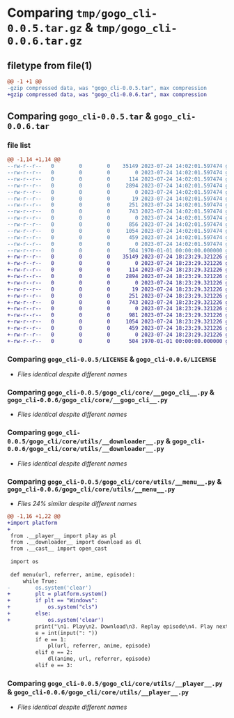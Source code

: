 # Comparing `tmp/gogo_cli-0.0.5.tar.gz` & `tmp/gogo_cli-0.0.6.tar.gz`

## filetype from file(1)

```diff
@@ -1 +1 @@
-gzip compressed data, was "gogo_cli-0.0.5.tar", max compression
+gzip compressed data, was "gogo_cli-0.0.6.tar", max compression
```

## Comparing `gogo_cli-0.0.5.tar` & `gogo_cli-0.0.6.tar`

### file list

```diff
@@ -1,14 +1,14 @@
--rw-r--r--   0        0        0    35149 2023-07-24 14:02:01.597474 gogo_cli-0.0.5/LICENSE
--rw-r--r--   0        0        0        0 2023-07-24 14:02:01.597474 gogo_cli-0.0.5/gogo_cli/__init__.py
--rw-r--r--   0        0        0      114 2023-07-24 14:02:01.597474 gogo_cli-0.0.5/gogo_cli/__main__.py
--rw-r--r--   0        0        0     2894 2023-07-24 14:02:01.597474 gogo_cli-0.0.5/gogo_cli/core/__gogo_cli__.py
--rw-r--r--   0        0        0        0 2023-07-24 14:02:01.597474 gogo_cli-0.0.5/gogo_cli/core/__init__.py
--rw-r--r--   0        0        0       19 2023-07-24 14:02:01.597474 gogo_cli-0.0.5/gogo_cli/core/__version__.py
--rw-r--r--   0        0        0      251 2023-07-24 14:02:01.597474 gogo_cli-0.0.5/gogo_cli/core/utils/__cast__.py
--rw-r--r--   0        0        0      743 2023-07-24 14:02:01.597474 gogo_cli-0.0.5/gogo_cli/core/utils/__downloader__.py
--rw-r--r--   0        0        0        0 2023-07-24 14:02:01.597474 gogo_cli-0.0.5/gogo_cli/core/utils/__init__.py
--rw-r--r--   0        0        0      856 2023-07-24 14:02:01.597474 gogo_cli-0.0.5/gogo_cli/core/utils/__menu__.py
--rw-r--r--   0        0        0     1054 2023-07-24 14:02:01.597474 gogo_cli-0.0.5/gogo_cli/core/utils/__player__.py
--rw-r--r--   0        0        0      459 2023-07-24 14:02:01.597474 gogo_cli-0.0.5/pyproject.toml
--rw-r--r--   0        0        0        0 2023-07-24 14:02:01.597474 gogo_cli-0.0.5/readme.txt
--rw-r--r--   0        0        0      504 1970-01-01 00:00:00.000000 gogo_cli-0.0.5/PKG-INFO
+-rw-r--r--   0        0        0    35149 2023-07-24 18:23:29.321226 gogo_cli-0.0.6/LICENSE
+-rw-r--r--   0        0        0        0 2023-07-24 18:23:29.321226 gogo_cli-0.0.6/gogo_cli/__init__.py
+-rw-r--r--   0        0        0      114 2023-07-24 18:23:29.321226 gogo_cli-0.0.6/gogo_cli/__main__.py
+-rw-r--r--   0        0        0     2894 2023-07-24 18:23:29.321226 gogo_cli-0.0.6/gogo_cli/core/__gogo_cli__.py
+-rw-r--r--   0        0        0        0 2023-07-24 18:23:29.321226 gogo_cli-0.0.6/gogo_cli/core/__init__.py
+-rw-r--r--   0        0        0       19 2023-07-24 18:23:29.321226 gogo_cli-0.0.6/gogo_cli/core/__version__.py
+-rw-r--r--   0        0        0      251 2023-07-24 18:23:29.321226 gogo_cli-0.0.6/gogo_cli/core/utils/__cast__.py
+-rw-r--r--   0        0        0      743 2023-07-24 18:23:29.321226 gogo_cli-0.0.6/gogo_cli/core/utils/__downloader__.py
+-rw-r--r--   0        0        0        0 2023-07-24 18:23:29.321226 gogo_cli-0.0.6/gogo_cli/core/utils/__init__.py
+-rw-r--r--   0        0        0      981 2023-07-24 18:23:29.321226 gogo_cli-0.0.6/gogo_cli/core/utils/__menu__.py
+-rw-r--r--   0        0        0     1054 2023-07-24 18:23:29.321226 gogo_cli-0.0.6/gogo_cli/core/utils/__player__.py
+-rw-r--r--   0        0        0      459 2023-07-24 18:23:29.321226 gogo_cli-0.0.6/pyproject.toml
+-rw-r--r--   0        0        0        0 2023-07-24 18:23:29.321226 gogo_cli-0.0.6/readme.txt
+-rw-r--r--   0        0        0      504 1970-01-01 00:00:00.000000 gogo_cli-0.0.6/PKG-INFO
```

### Comparing `gogo_cli-0.0.5/LICENSE` & `gogo_cli-0.0.6/LICENSE`

 * *Files identical despite different names*

### Comparing `gogo_cli-0.0.5/gogo_cli/core/__gogo_cli__.py` & `gogo_cli-0.0.6/gogo_cli/core/__gogo_cli__.py`

 * *Files identical despite different names*

### Comparing `gogo_cli-0.0.5/gogo_cli/core/utils/__downloader__.py` & `gogo_cli-0.0.6/gogo_cli/core/utils/__downloader__.py`

 * *Files identical despite different names*

### Comparing `gogo_cli-0.0.5/gogo_cli/core/utils/__menu__.py` & `gogo_cli-0.0.6/gogo_cli/core/utils/__menu__.py`

 * *Files 24% similar despite different names*

```diff
@@ -1,16 +1,22 @@
+import platform
+
 from .__player__ import play as pl
 from .__downloader__ import download as dl
 from .__cast__ import open_cast
 
 import os
 
 def menu(url, referrer, anime, episode):
     while True:
-        os.system('clear')
+        plt = platform.system()
+        if plt == "Windows":
+            os.system("cls")
+        else:
+            os.system('clear')
         print("\n1. Play\n2. Download\n3. Replay episode\n4. Play next episode\n5. Cast to a chromecast device\n6. Quit\n")
         e = int(input(": "))
         if e == 1:
             pl(url, referrer, anime, episode)
         elif e == 2:
             dl(anime, url, referrer, episode)
         elif e == 3:
```

### Comparing `gogo_cli-0.0.5/gogo_cli/core/utils/__player__.py` & `gogo_cli-0.0.6/gogo_cli/core/utils/__player__.py`

 * *Files identical despite different names*


